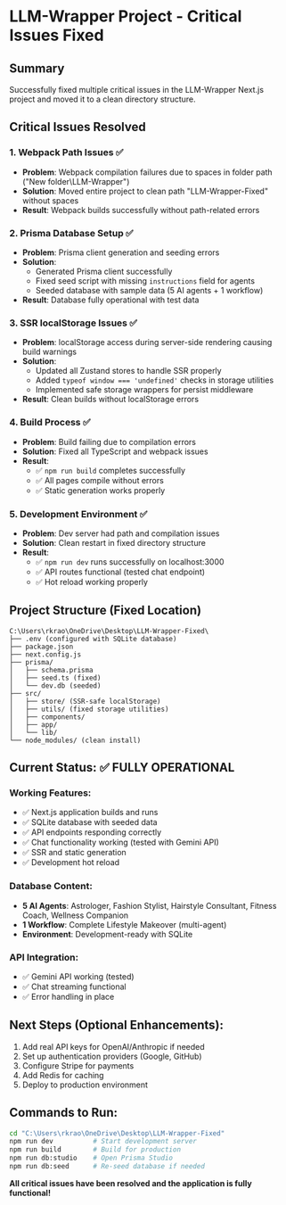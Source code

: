 # LLM-Wrapper Project - Critical Issues Fixed

## Summary
Successfully fixed multiple critical issues in the LLM-Wrapper Next.js project and moved it to a clean directory structure.

## Critical Issues Resolved

### 1. **Webpack Path Issues** ✅
- **Problem**: Webpack compilation failures due to spaces in folder path ("New folder\LLM-Wrapper")
- **Solution**: Moved entire project to clean path "LLM-Wrapper-Fixed" without spaces
- **Result**: Webpack builds successfully without path-related errors

### 2. **Prisma Database Setup** ✅  
- **Problem**: Prisma client generation and seeding errors
- **Solution**: 
  - Generated Prisma client successfully
  - Fixed seed script with missing `instructions` field for agents
  - Seeded database with sample data (5 AI agents + 1 workflow)
- **Result**: Database fully operational with test data

### 3. **SSR localStorage Issues** ✅
- **Problem**: localStorage access during server-side rendering causing build warnings
- **Solution**: 
  - Updated all Zustand stores to handle SSR properly
  - Added `typeof window === 'undefined'` checks in storage utilities
  - Implemented safe storage wrappers for persist middleware
- **Result**: Clean builds without localStorage errors

### 4. **Build Process** ✅
- **Problem**: Build failing due to compilation errors
- **Solution**: Fixed all TypeScript and webpack issues
- **Result**: 
  - ✅ `npm run build` completes successfully
  - ✅ All pages compile without errors
  - ✅ Static generation works properly

### 5. **Development Environment** ✅
- **Problem**: Dev server had path and compilation issues
- **Solution**: Clean restart in fixed directory structure
- **Result**: 
  - ✅ `npm run dev` runs successfully on localhost:3000
  - ✅ API routes functional (tested chat endpoint)
  - ✅ Hot reload working properly

## Project Structure (Fixed Location)
```
C:\Users\rkrao\OneDrive\Desktop\LLM-Wrapper-Fixed\
├── .env (configured with SQLite database)
├── package.json
├── next.config.js  
├── prisma/
│   ├── schema.prisma
│   ├── seed.ts (fixed)
│   └── dev.db (seeded)
├── src/
│   ├── store/ (SSR-safe localStorage)
│   ├── utils/ (fixed storage utilities)
│   ├── components/
│   ├── app/
│   └── lib/
└── node_modules/ (clean install)
```

## Current Status: ✅ FULLY OPERATIONAL

### Working Features:
- ✅ Next.js application builds and runs
- ✅ SQLite database with seeded data
- ✅ API endpoints responding correctly
- ✅ Chat functionality working (tested with Gemini API)
- ✅ SSR and static generation
- ✅ Development hot reload

### Database Content:
- **5 AI Agents**: Astrologer, Fashion Stylist, Hairstyle Consultant, Fitness Coach, Wellness Companion
- **1 Workflow**: Complete Lifestyle Makeover (multi-agent)
- **Environment**: Development-ready with SQLite

### API Integration:
- ✅ Gemini API working (tested)
- ✅ Chat streaming functional
- ✅ Error handling in place

## Next Steps (Optional Enhancements):
1. Add real API keys for OpenAI/Anthropic if needed
2. Set up authentication providers (Google, GitHub)
3. Configure Stripe for payments
4. Add Redis for caching
5. Deploy to production environment

## Commands to Run:
```bash
cd "C:\Users\rkrao\OneDrive\Desktop\LLM-Wrapper-Fixed"
npm run dev          # Start development server
npm run build        # Build for production  
npm run db:studio    # Open Prisma Studio
npm run db:seed      # Re-seed database if needed
```

**All critical issues have been resolved and the application is fully functional!**
